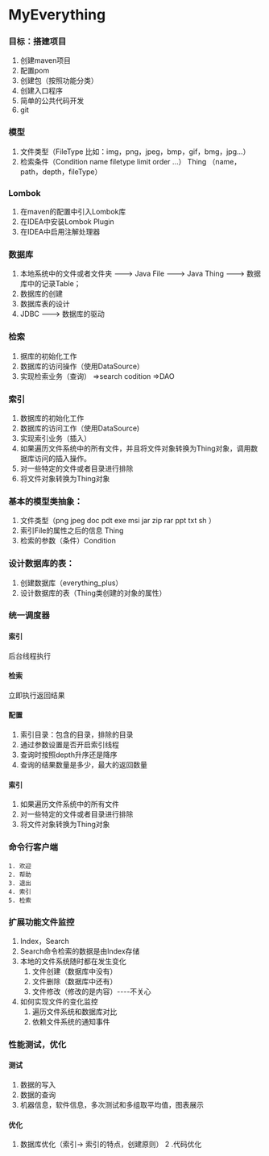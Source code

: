 # MyEverything

### 目标：搭建项目
1. 创建maven项目
2. 配置pom
3. 创建包（按照功能分类）
4. 创建入口程序
5. 简单的公共代码开发
6. git

### 模型
1. 文件类型（FileType  比如：img，png，jpeg，bmp，gif，bmg，jpg...）
2. 检索条件（Condition name filetype limit order ...）
Thing （name，path，depth，fileType）

### Lombok
1. 在maven的配置中引入Lombok库
2. 在IDEA中安装Lombok Plugin
3. 在IDEA中启用注解处理器

### 数据库
1. 本地系统中的文件或者文件夹 ---> Java File ---> Java Thing ---> 数据库中的记录Table；
2. 数据库的创建
3. 数据库表的设计
4. JDBC ---> 数据库的驱动


### 检索
1. 据库的初始化工作
2. 数据库的访问操作（使用DataSource）
3. 实现检索业务（查询） =>search codition =>DAO

### 索引
1. 数据库的初始化工作
2. 数据库的访问工作（使用DataSource)
3. 实现索引业务（插入）
4. 如果遍历文件系统中的所有文件，并且将文件对象转换为Thing对象，调用数据库访问的插入操作。
5. 对一些特定的文件或者目录进行排除
6. 将文件对象转换为Thing对象


### 基本的模型类抽象：
1. 文件类型（png jpeg doc pdt exe msi jar zip rar ppt txt sh ）
2. 索引File的属性之后的信息 Thing
3. 检索的参数（条件）Condition

### 设计数据库的表：
1. 创建数据库（everything_plus）
2. 设计数据库的表（Thing类创建的对象的属性）

### 统一调度器
#### 索引
后台线程执行
#### 检索
立即执行返回结果
#### 配置
1. 索引目录：包含的目录，排除的目录
2. 通过参数设置是否开启索引线程
3. 查询时按照depth升序还是降序
4. 查询的结果数量是多少，最大的返回数量
#### 索引
1. 如果遍历文件系统中的所有文件
2. 对一些特定的文件或者目录进行排除
3. 将文件对象转换为Thing对象

### 命令行客户端
    1. 欢迎
    2. 帮助
    3. 退出
    4. 索引
    5. 检索

### 扩展功能文件监控
1. Index，Search
2. Search命令检索的数据是由Index存储
3. 本地的文件系统随时都在发生变化
    1) 文件创建（数据库中没有）
    2) 文件删除（数据库中还有）
    3) 文件修改（修改的是内容）----不关心
4. 如何实现文件的变化监控
    1) 遍历文件系统和数据库对比
    2) 依赖文件系统的通知事件


### 性能测试，优化
#### 测试
1. 数据的写入
2. 数据的查询
3. 机器信息，软件信息，多次测试和多组取平均值，图表展示
#### 优化
1. 数据库优化（索引-> 索引的特点，创建原则）
2 .代码优化

